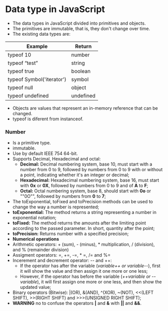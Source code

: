 # Data type in JavaScript

- The data types in JavaScript divided into primitives and objects.
- The primitives are immutable, that is, they don't change over time.
- The  existing data types are:

| Example | Return |
| -------------------- | --------------------- |
| typeof 10 | number |
| typeof “test” | string |
| typeof true | boolean |
| typeof Symbol('iterator') | symbol |
| typeof null | object |
| typeof undefined | undefined |

- Objects are values that represent an in-memory reference that can be changed.
- typeof is diferent from instanceof.


### Number

- Is a primitive type.
- immutable.
- Use by default IEEE 754 64-bit.
- Supports Decimal, Hexadecimal and octal:
  - **Decimal:** Decimal numbering system, base 10, must start with a number from 0 to 9, followed by numbers from 0 to 9 with or without a point, indicating whether it's an integer or decimal;
  - **Hexadecimal:** Hexadecimal numbering system, base 16, must start with **0x** or **0X**, followed by numbers from 0 to 9 and of **A** to **F**;
  - **Octal:** Octal numbering system, base 8, should start with **0o** or ""0O"", followed  by numbers from **0** to **7**;
 - The toExponential, toFixed and toPrecision methods can be used to change the way a number is represented;
  - **toExponential:** The method returns a string representing a number in exponential notation;
  - **toFixed:** The method returns the amounts after the limiting point according to the passed parameter. In short, quantity after the point;
  - **toPrecision:** Returns number with a specified precision;
 - **Numerical operations**
  - Arithmetic operators: + (sum), - (minus), * multiplication, / (division), and % (remainder division)
  - Assigment operators: =, +=, -=, * =, /= and %=
  - Incerement and decrement operator: -- and ++:
    - If the operator has after the variable (*variable++ or variable--*), first it will show the value and then assign it one more or one less;
    - However, if the operator has before the variable (*++variable or --variable*), it will first assign one more or one less, and then show the updated value;
  - Binary operators (Bitwise): |(OR), &(AND), ^(XOR), ~(NOT), <<(LEFT SHIFT), >>(RIGHT SHIFT) and >>>(UNSIGNED RIGHT SHIFT);
  - **WARNING** no to confuse the operators **|** and **&** with **||** and **&&**.
